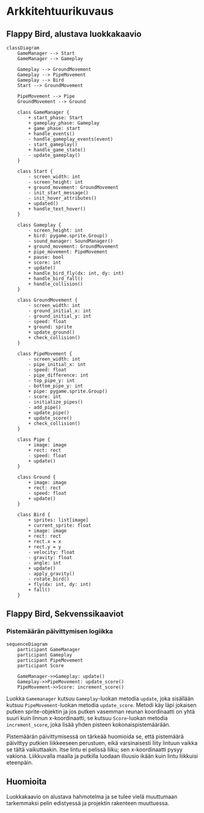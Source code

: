 # Arkkitehtuurikuvaus

## Flappy Bird, alustava luokkakaavio

```mermaid
classDiagram
    GameManager --> Start
    GameManager --> Gameplay

    Gameplay --> GroundMovement
    Gameplay --> PipeMovement
    Gameplay --> Bird
    Start --> GroundMovement

    PipeMovement --> Pipe
    GroundMovement --> Ground

    class GameManager {
        + start_phase: Start
        + gameplay_phase: Gameplay
        + game_phase: start
        + handle_events()
        - handle_gameplay_events(event)
        - start_gameplay()
        + handle_game_state()
        - update_gameplay()
    }

    class Start {
        - screen_width: int
        - screen_height: int
        + ground_movement: GroundMovement
        - init_start_message()
        - init_hover_attributes()
        + updated()
        + handle_text_hover()
    }

    class Gameplay {
        - screen_height: int
        + bird: pygame.sprite.Group()
        - sound_manager: SoundManager()
        + ground_movement: GroundMovement
        + pipe_movement: PipeMovement
        + pause: bool
        + score: int
        + update()
        + handle_bird_fly(dx: int, dy: int)
        + handle_bird_fall()
        + handle_collision()
    }

    class GroundMovement {
        - screen_width: int
        - ground_initial_x: int
        - ground_initial_y: int
        - speed: float
        + ground: sprite
        + update_ground()
        + check_collision()
    }

    class PipeMovement {
        - screen_width: int
        - pipe_initial_x: int
        - speed: float
        - pipe_difference: int
        - top_pipe_y: int
        - bottom_pipe_y: int
        + pipe: pygame.sprite.Group()
        - score: int
        - initialize_pipes()
        - add_pipe()
        + update_pipe()
        + update_score()
        + check_collision()
    }

    class Pipe {
        + image: image
        + rect: rect
        - speed: float
        + update()
    }

    class Ground {
        + image: image
        + rect: rect
        - speed: float
        + update()
    }

    class Bird {
        + sprites: list[image]
        + current_sprite: float
        + image: image
        + rect: rect
        + rect.x = x
        + rect.y = y
        - velocity: float
        - gravity: float
        - angle: int
        + update()
        - apply_gravity()
        - rotate_bird()
        + fly(dx: int, dy: int)
        + fall()
    }

```

## Flappy Bird, Sekvenssikaaviot

### Pistemäärän päivittymisen logiikka

```mermaid
sequenceDiagram
    participant GameManager
    participant Gameplay
    participant PipeMovement
    participant Score

    GameManager->>Gameplay: update()
    Gameplay->>PipeMovement: update_score()
    PipeMovement->>Score: increment_score()

```

Luokka `Gamemanager` kutsuu `Gameplay`-luokan metodia `update`, joka sisällään kutsuu `PipeMovement`-luokan metodia `update_score`. Metodi käy läpi jokaisen putken sprite-objektin
ja jos putken vasemman reunan koordinaatti on yhtä suuri kuin linnun x-koordinaatti, se kutsuu `Score`-luokan metodia `increment_score`, joka lisää yhden pisteen kokonaispistemäärään. 

Pistemäärän päivittymisessä on tärkeää huomioida se, että pistemäärä päivittyy putkien liikkeeseen perustuen, eikä varsinaisesti liity lintuun vaikka se tältä vaikuttaakin.
Itse lintu ei pelissä liiku; sen x-koordinaatti pysyy vakiona. Liikkuvalla maalla ja putkilla luodaan illuusio ikään kuin lintu liikkuisi eteenpäin.

## Huomioita

Luokkakaavio on alustava hahmotelma ja se tulee vielä muuttumaan tarkemmaksi pelin edistyessä ja projektin rakenteen muuttuessa.
